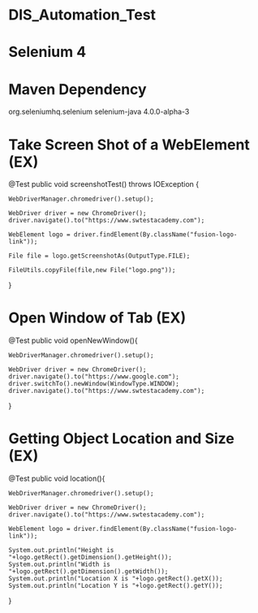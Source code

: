 # DIS_Automation_Test

# Selenium 4

# Maven Dependency

<!-- https://mvnrepository.com/artifact/org.seleniumhq.selenium/selenium-java -->
<dependency>
    <groupId>org.seleniumhq.selenium</groupId>
    <artifactId>selenium-java</artifactId>
    <version>4.0.0-alpha-3</version>
</dependency>


# Take Screen Shot of a WebElement (EX)
@Test
  public void screenshotTest() throws IOException {
 
    WebDriverManager.chromedriver().setup();
 
    WebDriver driver = new ChromeDriver();
    driver.navigate().to("https://www.swtestacademy.com");
 
    WebElement logo = driver.findElement(By.className("fusion-logo-link"));
 
    File file = logo.getScreenshotAs(OutputType.FILE);
    
    FileUtils.copyFile(file,new File("logo.png"));
  }
 
  
  # Open Window of Tab (EX)
  @Test
  public void openNewWindow(){
 
    WebDriverManager.chromedriver().setup();
 
    WebDriver driver = new ChromeDriver();
    driver.navigate().to("https://www.google.com");
    driver.switchTo().newWindow(WindowType.WINDOW);
    driver.navigate().to("https://www.swtestacademy.com");
  }
  
  
  # Getting Object Location and Size (EX)
  
@Test
  public void location(){
 
    WebDriverManager.chromedriver().setup();
 
    WebDriver driver = new ChromeDriver();
    driver.navigate().to("https://www.swtestacademy.com");
 
    WebElement logo = driver.findElement(By.className("fusion-logo-link"));
 
    System.out.println("Height is "+logo.getRect().getDimension().getHeight());
    System.out.println("Width is "+logo.getRect().getDimension().getWidth());
    System.out.println("Location X is "+logo.getRect().getX());
    System.out.println("Location Y is "+logo.getRect().getY());
  }
  
  
